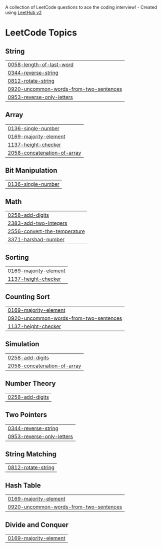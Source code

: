 A collection of LeetCode questions to ace the coding interview! - Created using [LeetHub v2](https://github.com/arunbhardwaj/LeetHub-2.0)
<!---LeetCode Topics Start-->
# LeetCode Topics
## String
|  |
| ------- |
| [0058-length-of-last-word](https://github.com/SNP711/LeetCode/tree/master/0058-length-of-last-word) |
| [0344-reverse-string](https://github.com/SNP711/LeetCode/tree/master/0344-reverse-string) |
| [0812-rotate-string](https://github.com/SNP711/LeetCode/tree/master/0812-rotate-string) |
| [0920-uncommon-words-from-two-sentences](https://github.com/SNP711/LeetCode/tree/master/0920-uncommon-words-from-two-sentences) |
| [0953-reverse-only-letters](https://github.com/SNP711/LeetCode/tree/master/0953-reverse-only-letters) |
## Array
|  |
| ------- |
| [0136-single-number](https://github.com/SNP711/LeetCode/tree/master/0136-single-number) |
| [0169-majority-element](https://github.com/SNP711/LeetCode/tree/master/0169-majority-element) |
| [1137-height-checker](https://github.com/SNP711/LeetCode/tree/master/1137-height-checker) |
| [2058-concatenation-of-array](https://github.com/SNP711/LeetCode/tree/master/2058-concatenation-of-array) |
## Bit Manipulation
|  |
| ------- |
| [0136-single-number](https://github.com/SNP711/LeetCode/tree/master/0136-single-number) |
## Math
|  |
| ------- |
| [0258-add-digits](https://github.com/SNP711/LeetCode/tree/master/0258-add-digits) |
| [2383-add-two-integers](https://github.com/SNP711/LeetCode/tree/master/2383-add-two-integers) |
| [2556-convert-the-temperature](https://github.com/SNP711/LeetCode/tree/master/2556-convert-the-temperature) |
| [3371-harshad-number](https://github.com/SNP711/LeetCode/tree/master/3371-harshad-number) |
## Sorting
|  |
| ------- |
| [0169-majority-element](https://github.com/SNP711/LeetCode/tree/master/0169-majority-element) |
| [1137-height-checker](https://github.com/SNP711/LeetCode/tree/master/1137-height-checker) |
## Counting Sort
|  |
| ------- |
| [0169-majority-element](https://github.com/SNP711/LeetCode/tree/master/0169-majority-element) |
| [0920-uncommon-words-from-two-sentences](https://github.com/SNP711/LeetCode/tree/master/0920-uncommon-words-from-two-sentences) |
| [1137-height-checker](https://github.com/SNP711/LeetCode/tree/master/1137-height-checker) |
## Simulation
|  |
| ------- |
| [0258-add-digits](https://github.com/SNP711/LeetCode/tree/master/0258-add-digits) |
| [2058-concatenation-of-array](https://github.com/SNP711/LeetCode/tree/master/2058-concatenation-of-array) |
## Number Theory
|  |
| ------- |
| [0258-add-digits](https://github.com/SNP711/LeetCode/tree/master/0258-add-digits) |
## Two Pointers
|  |
| ------- |
| [0344-reverse-string](https://github.com/SNP711/LeetCode/tree/master/0344-reverse-string) |
| [0953-reverse-only-letters](https://github.com/SNP711/LeetCode/tree/master/0953-reverse-only-letters) |
## String Matching
|  |
| ------- |
| [0812-rotate-string](https://github.com/SNP711/LeetCode/tree/master/0812-rotate-string) |
## Hash Table
|  |
| ------- |
| [0169-majority-element](https://github.com/SNP711/LeetCode/tree/master/0169-majority-element) |
| [0920-uncommon-words-from-two-sentences](https://github.com/SNP711/LeetCode/tree/master/0920-uncommon-words-from-two-sentences) |
## Divide and Conquer
|  |
| ------- |
| [0169-majority-element](https://github.com/SNP711/LeetCode/tree/master/0169-majority-element) |
<!---LeetCode Topics End-->